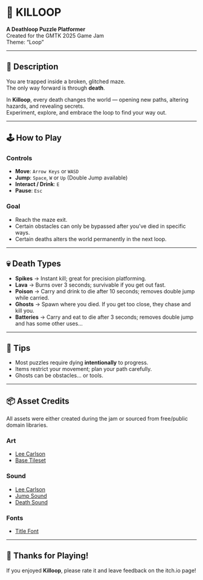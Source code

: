 # 🔁 KILLOOP

**A Deathloop Puzzle Platformer**  
Created for the GMTK 2025 Game Jam  
Theme: “Loop”

---

## 📖 Description

You are trapped inside a broken, glitched maze.  
The only way forward is through **death**.  

In **Killoop**, every death changes the world — opening new paths, altering hazards, and revealing secrets.  
Experiment, explore, and embrace the loop to find your way out.

---

## 🕹 How to Play

### Controls
- **Move**: `Arrow Keys` or `WASD`
- **Jump**: `Space`, `W` or `Up` (Double Jump available)
- **Interact / Drink**: `E`
- **Pause**: `Esc`

### Goal
- Reach the maze exit.
- Certain obstacles can only be bypassed after you’ve died in specific ways.
- Certain deaths alters the world permanently in the next loop.

---

## 💀 Death Types

- **Spikes** → Instant kill; great for precision platforming.
- **Lava** → Burns over 3 seconds; survivable if you get out fast.
- **Poison** → Carry and drink to die after 10 seconds; removes double jump while carried.
- **Ghosts** → Spawn where you died. If you get too close, they chase and kill you.
- **Batteries** → Carry and eat to die after 3 seconds; removes double jump and has some other uses...

---

## 🧠 Tips
- Most puzzles require dying **intentionally** to progress.
- Items restrict your movement; plan your path carefully.
- Ghosts can be obstacles… or tools.

---

## 📦 Asset Credits

All assets were either created during the jam or sourced from free/public domain libraries.

### Art
- [Lee Carlson](https://open.spotify.com/artist/0w2FYJFs5Ze1YevXz3E5mh?si=UI5NP0oySpeSuMmXGQ8K6g)
- [Base Tileset](https://anokolisa.itch.io/sidescroller-shooter-central-city)

### Sound
- [Lee Carlson](https://open.spotify.com/artist/0w2FYJFs5Ze1YevXz3E5mh?si=UI5NP0oySpeSuMmXGQ8K6g)
- [Jump Sound](https://freesound.org/people/cabled_mess/sounds/350898)
- [Death Sound](https://freesound.org/people/LilMati/sounds/495541)

### Fonts
- [Title Font](https://www.fontspace.com/aeogo-pixellated-font-f113784)

---

## 🙌 Thanks for Playing!

If you enjoyed **Killoop**, please rate it and leave feedback on the itch.io page!
